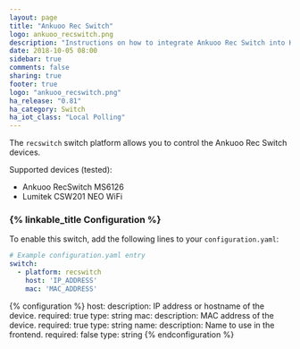 ```yaml
---
layout: page
title: "Ankuoo Rec Switch"
logo: ankuoo_recswitch.png
description: "Instructions on how to integrate Ankuoo Rec Switch into Home Assistant."
date: 2018-10-05 08:00
sidebar: true
comments: false
sharing: true
footer: true
logo: "ankuoo_recswitch.png"
ha_release: "0.81"
ha_category: Switch
ha_iot_class: "Local Polling"
---
```


The `recswitch` switch platform allows you to control the Ankuoo Rec Switch devices.

Supported devices (tested):
- Ankuoo RecSwitch MS6126
- Lumitek CSW201 NEO WiFi

### {% linkable_title Configuration %}

To enable this switch, add the following lines to your `configuration.yaml`:

```yaml
# Example configuration.yaml entry
switch:
  - platform: recswitch
    host: 'IP_ADDRESS'
    mac: 'MAC_ADDRESS'
```

{% configuration %}
host:
  description: IP address or hostname of the device.
  required: true
  type: string
mac:
  description: MAC address of the device.
  required: true
  type: string
name:
  description: Name to use in the frontend.
  required: false
  type: string
{% endconfiguration %}
